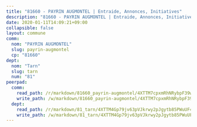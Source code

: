 ```yaml
---
title: "81660 - PAYRIN AUGMONTEL | Entraide, Annonces, Initiatives"
description: "81660 - PAYRIN AUGMONTEL | Entraide, Annonces, Initiatives"
date: 2020-01-11T14:09:21+09:00
collapsible: false
layout: commune
comm:
  nom: "PAYRIN AUGMONTEL"
  slug: payrin-augmontel
  cp: "81660"
dept:
  nom: "Tarn"
  slug: tarn
  num: "81"
peerpad:
  comm:
    read_path: /r/markdown/81660_payrin-augmontel/4XTTM7cpxmRhNRybpF39w9Bre5Rz8krnFfiGHqJoS66Sp3998
    write_path: /w/markdown/81660_payrin-augmontel/4XTTM7cpxmRhNRybpF39w9Bre5Rz8krnFfiGHqJoS66Sp3998-K3TgTjYBKoxe5ixrCWsb9YZgFPpffFQMRG5neqNcm6vsLp9RnxqFij6Vx9Fd8g7vF3EKLjYqkU1gWPLUosETWY2m2wme2TMfhHQrEYh723x1Nc3s3vX61o1vHMYqudtbakTmYfcz
  dept:
    read_path: /r/markdown/81_tarn/4XTTM4Gp79jv63pVJkrwy2pJgytb85PWuUF46qZV3RNcf9bTY
    write_path: /w/markdown/81_tarn/4XTTM4Gp79jv63pVJkrwy2pJgytb85PWuUF46qZV3RNcf9bTY-K3TgUQULAfYZTaNEYQn663imu6tLJ5XUSYV3bG6y2QwZHe2hiw5KiHgnyL8wpzhjjRKSLQVjHCuMHvPTtVgD4tm7BFQTVwqLNiZgb8d93Riu34VNq5t6eFocUS5Ezct8i9MJtUHQ
---
```


